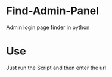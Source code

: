 # Find-Admin-Panel
Admin login page finder in python


# Use
Just run the Script and then enter the url 
